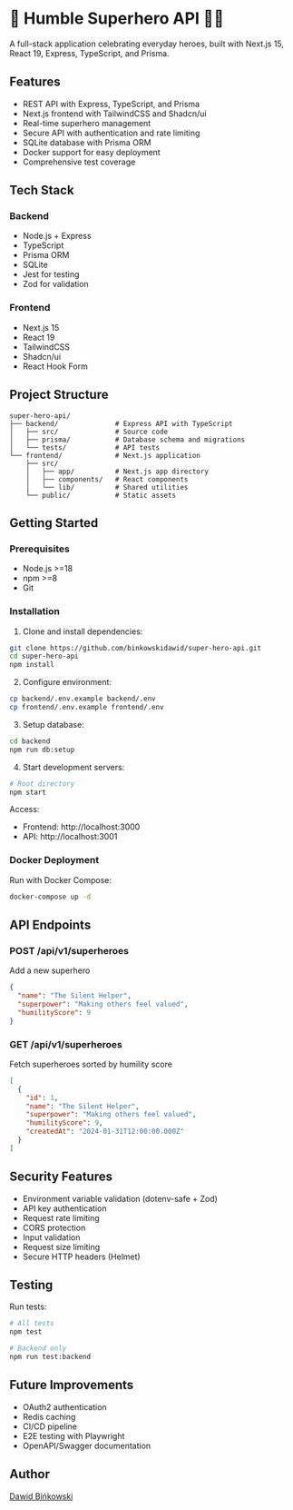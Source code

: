 # 🦸 Humble Superhero API 🦸‍♀️

A full-stack application celebrating everyday heroes, built with Next.js 15, React 19, Express, TypeScript, and Prisma.

## Features

- REST API with Express, TypeScript, and Prisma
- Next.js frontend with TailwindCSS and Shadcn/ui
- Real-time superhero management
- Secure API with authentication and rate limiting
- SQLite database with Prisma ORM
- Docker support for easy deployment
- Comprehensive test coverage

## Tech Stack

### Backend

- Node.js + Express
- TypeScript
- Prisma ORM
- SQLite
- Jest for testing
- Zod for validation

### Frontend

- Next.js 15
- React 19
- TailwindCSS
- Shadcn/ui
- React Hook Form

## Project Structure

```
super-hero-api/
├── backend/              # Express API with TypeScript
│   ├── src/              # Source code
│   ├── prisma/           # Database schema and migrations
│   └── tests/            # API tests
└── frontend/             # Next.js application
    ├── src/
    │   ├── app/          # Next.js app directory
    │   ├── components/   # React components
    │   └── lib/          # Shared utilities
    └── public/           # Static assets

```

## Getting Started

### Prerequisites

- Node.js >=18
- npm >=8
- Git

### Installation

1. Clone and install dependencies:

```bash
git clone https://github.com/binkowskidawid/super-hero-api.git
cd super-hero-api
npm install
```

2. Configure environment:

```bash
cp backend/.env.example backend/.env
cp frontend/.env.example frontend/.env
```

3. Setup database:

```bash
cd backend
npm run db:setup
```

4. Start development servers:

```bash
# Root directory
npm start
```

Access:

- Frontend: http://localhost:3000
- API: http://localhost:3001

### Docker Deployment

Run with Docker Compose:

```bash
docker-compose up -d
```

## API Endpoints

### POST /api/v1/superheroes

Add a new superhero

```json
{
  "name": "The Silent Helper",
  "superpower": "Making others feel valued",
  "humilityScore": 9
}
```

### GET /api/v1/superheroes

Fetch superheroes sorted by humility score

```json
[
  {
    "id": 1,
    "name": "The Silent Helper",
    "superpower": "Making others feel valued",
    "humilityScore": 9,
    "createdAt": "2024-01-31T12:00:00.000Z"
  }
]
```

## Security Features

- Environment variable validation (dotenv-safe + Zod)
- API key authentication
- Request rate limiting
- CORS protection
- Input validation
- Request size limiting
- Secure HTTP headers (Helmet)

## Testing

Run tests:

```bash
# All tests
npm test

# Backend only
npm run test:backend

```

## Future Improvements

- OAuth2 authentication
- Redis caching
- CI/CD pipeline
- E2E testing with Playwright
- OpenAPI/Swagger documentation

## Author

[Dawid Bińkowski](https://github.com/dawidbinkowski)
